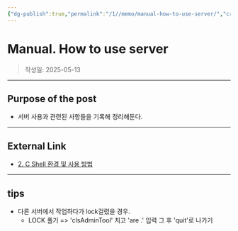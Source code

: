 ```yaml
---
{"dg-publish":true,"permalink":"/1//memo/manual-how-to-use-server/","created":"2025-05-13T11:22:02.021+09:00"}
---
```



# Manual. How to use server

> 작성일: 2025-05-13

----
## Purpose of the post
- 서버 사용과 관련된 사항들을 기록해 정리해둔다.


------------
## External Link
- [2. C Shell 환경 및 사용 방법](http://coffeenix.net/doc/shell_programming/shell2.htm)


---------------
## tips
- 다른 서버에서 작업하다가 lock걸렸을 경우.
	- LOCK 풀기 => 'clsAdminTool' 치고 'are .' 입력 그 후 'quit'로 나가기